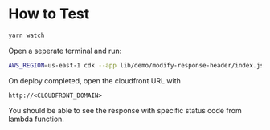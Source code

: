 # How to Test

```sh
yarn watch
```

Open a seperate terminal and run:

```sh
AWS_REGION=us-east-1 cdk --app lib/demo/modify-response-header/index.js deploy
```

On deploy completed, open the cloudfront URL with

```text
http://<CLOUDFRONT_DOMAIN>
```

You should be able to see the response with specific status code from lambda function.
